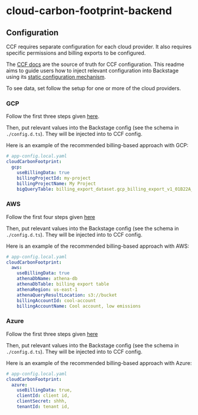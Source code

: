 # cloud-carbon-footprint-backend

## Configuration

CCF requires separate configuration for each cloud provider. It also requires specific permissions and billing exports to be configured.

The [CCF docs](https://www.cloudcarbonfootprint.org/docs/introduction) are the source of truth for CCF configuration. This readme aims to guide users how to inject relevant configuration into Backstage using its [static configuration mechanism](https://backstage.io/docs/conf/).

To see data, set follow the setup for one or more of the cloud providers.

### GCP

Follow the first three steps given [here](https://www.cloudcarbonfootprint.org/docs/gcp).

Then, put relevant values into the Backstage config (see the schema in `./config.d.ts`). They will be injected into to CCF config.

Here is an example of the recommended billing-based approach with GCP:

```yaml
# app-config.local.yaml
cloudCarbonFootprint:
  gcp:
    useBillingData: true
    billingProjectId: my-project
    billingProjectName: My Project
    bigQueryTable: billing_export_dataset.gcp_billing_export_v1_01B22A_05AA4C_87BDAC
```

### AWS

Follow the first four steps given [here](https://www.cloudcarbonfootprint.org/docs/aws/)

Then, put relevant values into the Backstage config (see the schema in `./config.d.ts`). They will be injected into to CCF config.

Here is an example of the recommended billing-based approach with AWS:

```yaml
# app-config.local.yaml
cloudCarbonFootprint:
  aws:
    useBillingData: true
    athenaDbName: athena-db
    athenaDbTable: billing export table
    athenaRegion: us-east-1
    athenaQueryResultLocation: s3://bucket
    billingAccountId: cool-account
    billingAccountName: Cool account, low emissions
```

### Azure

Follow the first three steps given [here](https://www.cloudcarbonfootprint.org/docs/azure/)

Then, put relevant values into the Backstage config (see the schema in `./config.d.ts`). They will be injected into to CCF config.

Here is an example of the recommended billing-based approach with Azure:

```yaml
# app-config.local.yaml
cloudCarbonFootprint:
  azure:
    useBillingData: true,
    clientId: client id,
    clientSecret: shhh,
    tenantId: tenant id,
```
